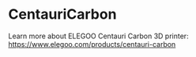 # CentauriCarbon
Learn more about ELEGOO Centauri Carbon 3D printer: https://www.elegoo.com/products/centauri-carbon
